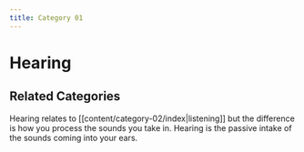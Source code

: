 ```yaml
---
title: Category 01
---
```

# Hearing



## Related Categories

Hearing relates to [[content/category-02/index|listening]] but the difference is how you process the sounds you take in. Hearing is the passive intake of the sounds coming into your ears.




